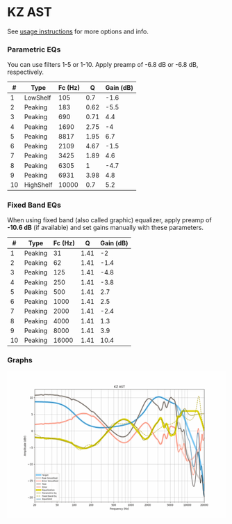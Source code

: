 # KZ AST
See [usage instructions](https://github.com/jaakkopasanen/AutoEq#usage) for more options and info.

### Parametric EQs
You can use filters 1-5 or 1-10. Apply preamp of -6.8 dB or -6.8 dB, respectively.

|   # | Type      |   Fc (Hz) |    Q |   Gain (dB) |
|-----|-----------|-----------|------|-------------|
|   1 | LowShelf  |       105 | 0.7  |        -1.6 |
|   2 | Peaking   |       183 | 0.62 |        -5.5 |
|   3 | Peaking   |       690 | 0.71 |         4.4 |
|   4 | Peaking   |      1690 | 2.75 |        -4   |
|   5 | Peaking   |      8817 | 1.95 |         6.7 |
|   6 | Peaking   |      2109 | 4.67 |        -1.5 |
|   7 | Peaking   |      3425 | 1.89 |         4.6 |
|   8 | Peaking   |      6305 | 1    |        -4.7 |
|   9 | Peaking   |      6931 | 3.98 |         4.8 |
|  10 | HighShelf |     10000 | 0.7  |         5.2 |

### Fixed Band EQs
When using fixed band (also called graphic) equalizer, apply preamp of **-10.6 dB** (if available) and set gains manually with these parameters.

|   # | Type    |   Fc (Hz) |    Q |   Gain (dB) |
|-----|---------|-----------|------|-------------|
|   1 | Peaking |        31 | 1.41 |        -2   |
|   2 | Peaking |        62 | 1.41 |        -1.4 |
|   3 | Peaking |       125 | 1.41 |        -4.8 |
|   4 | Peaking |       250 | 1.41 |        -3.8 |
|   5 | Peaking |       500 | 1.41 |         2.7 |
|   6 | Peaking |      1000 | 1.41 |         2.5 |
|   7 | Peaking |      2000 | 1.41 |        -2.4 |
|   8 | Peaking |      4000 | 1.41 |         1.3 |
|   9 | Peaking |      8000 | 1.41 |         3.9 |
|  10 | Peaking |     16000 | 1.41 |        10.4 |

### Graphs
![](./KZ%20AST.png)
